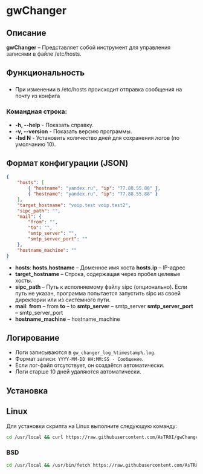 # gwChanger

## Описание

**gwChanger** – Представляет собой инструмент для управления записями в файле /etc/hosts.

## Функциональность

### 
- При изменении в /etc/hosts происходит отправка сообщения на почту из конфига
### Командная строка:
-   **-h, --help** - Показать справку.
-   **-v, --version** - Показать версию программы.
-   **-lsd N** - Установить количество дней для сохранения логов (по умолчанию 10).

## Формат конфигурации (JSON)

```json
{
    "hosts": [
        { "hostname": "yandex.ru", "ip": "77.88.55.88" },
        { "hostname": "yandex.ru", "ip": "77.88.55.88" }
    ],
    "target_hostname": "voip.test voip.test2",
    "sipc_path": "",
    "mail": {
        "from": "",
        "to": "",
        "smtp_server": "",
        "smtp_server_port": ""
    },
    "hostname_machine": ""
}
```

- **hosts**:
    **hosts.hostname** – Доменное имя хоста
    **hosts.ip** – IP-адрес
- **target_hostname** – Строка, содержащая через пробел целевые хосты.
- **sipc_path** – Путь к исполняемому файлу sipc (опционально). Если путь не указан, программа попытается запустить sipc из своей директории или из системного пути.
- **mail**:
    **from** – from
    **to** – to
    **smtp_server** – smtp_server
    **smtp_server_port** – smtp_server_port
- **hostname_machine** – hostname_machine

## Логирование

- Логи записываются в `gw_changer_log_%timestamp%.log`.
- Формат записи: `YYYY-MM-DD HH:MM:SS - Сообщение`.
- Если лог-файл отсутствует, он создаётся автоматически.
- Логи старше 10 дней удаляются автоматически.

## Установка

## Linux

Для установки скрипта на Linux выполните следующую команду:

```bash
cd /usr/local && curl https://raw.githubusercontent.com/AsTR0I/gwChanger/refs/heads/main/public/gw_changer_install.sh -o gw_changer_install.sh && chmod +x gw_changer_install.sh && sh gw_changer_install.sh
```
### BSD
```bash
cd /usr/local && /usr/bin/fetch https://raw.githubusercontent.com/AsTR0I/gwChanger/refs/heads/main/public/gw_changer_install.sh -o gw_changer_install.sh && chmod +x gw_changer_install.sh && sh gw_changer_install.sh
```